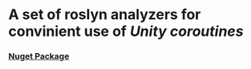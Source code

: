 # A set of roslyn analyzers for convinient use of ***Unity coroutines***

### [Nuget Package](https://www.nuget.org/packages/UnityCoroutinesAnalyzer/1.0.0)
